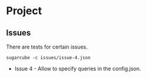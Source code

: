 # Project

## Issues

There are tests for certain issues.

```
sugarcube -c issues/issue-4.json
```

- Issue 4 - Allow to specify queries in the config.json.
